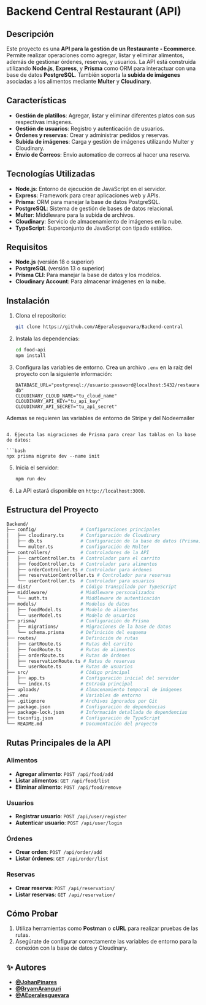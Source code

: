 # Backend Central Restaurant (API)

## Descripción

Este proyecto es una **API para la gestión de un Restaurante - Ecommerce**. Permite realizar operaciones como agregar, listar y eliminar alimentos, además de gestionar órdenes, reservas, y usuarios.
La API está construida utilizando **Node.js**, **Express**, y **Prisma** como ORM para interactuar con una base de datos **PostgreSQL**. También soporta la **subida de imágenes** asociadas a los alimentos mediante **Multer** y **Cloudinary**.

## Características

- **Gestión de platillos**: Agregar, listar y eliminar diferentes platos con sus respectivas imágenes.
- **Gestión de usuarios**: Registro y autenticación de usuarios.
- **Órdenes y reservas**: Crear y administrar pedidos y reservas.
- **Subida de imágenes**: Carga y gestión de imágenes utilizando Multer y Cloudinary.
- **Envio de Correos**: Envio automatico de correos al hacer una reserva.

## Tecnologías Utilizadas

- **Node.js**: Entorno de ejecución de JavaScript en el servidor.
- **Express**: Framework para crear aplicaciones web y APIs.
- **Prisma**: ORM para manejar la base de datos PostgreSQL.
- **PostgreSQL**: Sistema de gestión de bases de datos relacional.
- **Multer**: Middleware para la subida de archivos.
- **Cloudinary**: Servicio de almacenamiento de imágenes en la nube.
- **TypeScript**: Superconjunto de JavaScript con tipado estático.

## Requisitos

- **Node.js** (versión 18 o superior)
- **PostgreSQL** (versión 13 o superior)
- **Prisma CLI**: Para manejar la base de datos y los modelos.
- **Cloudinary Account**: Para almacenar imágenes en la nube.

## Instalación

1. Clona el repositorio:

   ```bash
   git clone https://github.com/AEperalesguevara/Backend-central
   ```

2. Instala las dependencias:

   ```bash
   cd food-api
   npm install
   ```

3. Configura las variables de entorno. Crea un archivo `.env` en la raíz del proyecto con la siguiente información:

   ```env
   DATABASE_URL="postgresql://usuario:password@localhost:5432/restaurant-db"
   CLOUDINARY_CLOUD_NAME="tu_cloud_name"
   CLOUDINARY_API_KEY="tu_api_key"
   CLOUDINARY_API_SECRET="tu_api_secret"

Ademas se requieren las variables de entorno de Stripe y del Nodeemailer
   ```

4. Ejecuta las migraciones de Prisma para crear las tablas en la base de datos:

   ```bash
   npx prisma migrate dev --name init
   ```

5. Inicia el servidor:

   ```bash
   npm run dev
   ```

6. La API estará disponible en `http://localhost:3000`.

## Estructura del Proyecto

```bash
Backend/
├── config/                # Configuraciones principales
│   ├── cloudinary.ts      # Configuración de Cloudinary
│   ├── db.ts              # Configuración de la base de datos (Prisma)
│   └── multer.ts          # Configuración de Multer
├── controllers/           # Controladores de la API
│   ├── cartController.ts  # Controlador para el carrito
│   ├── foodController.ts  # Controlador para alimentos
│   ├── orderController.ts # Controlador para órdenes
│   ├── reservationController.ts # Controlador para reservas
│   └── userController.ts  # Controlador para usuarios
├── dist/                  # Código transpilado por TypeScript
├── middleware/            # Middleware personalizados
│   └── auth.ts            # Middleware de autenticación
├── models/                # Modelos de datos
│   ├── foodModel.ts       # Modelo de alimentos
│   └── userModel.ts       # Modelo de usuarios
├── prisma/                # Configuración de Prisma
│   ├── migrations/        # Migraciones de la base de datos
│   └── schema.prisma      # Definición del esquema
├── routes/                # Definición de rutas
│   ├── cartRoute.ts       # Rutas del carrito
│   ├── foodRoute.ts       # Rutas de alimentos
│   ├── orderRoute.ts      # Rutas de órdenes
│   ├── reservationRoute.ts # Rutas de reservas
│   └── userRoute.ts       # Rutas de usuarios
├── src/                   # Código principal
│   ├── app.ts             # Configuración inicial del servidor
│   └── index.ts           # Entrada principal
├── uploads/               # Almacenamiento temporal de imágenes
├── .env                   # Variables de entorno
├── .gitignore             # Archivos ignorados por Git
├── package.json           # Configuración de dependencias
├── package-lock.json      # Información detallada de dependencias
├── tsconfig.json          # Configuración de TypeScript
└── README.md              # Documentación del proyecto
```

## Rutas Principales de la API

### Alimentos

- **Agregar alimento**: `POST /api/food/add`
- **Listar alimentos**: `GET /api/food/list`
- **Eliminar alimento**: `POST /api/food/remove`

### Usuarios

- **Registrar usuario**: `POST /api/user/register`
- **Autenticar usuario**: `POST /api/user/login`

### Órdenes

- **Crear orden**: `POST /api/order/add`
- **Listar órdenes**: `GET /api/order/list`

### Reservas

- **Crear reserva**: `POST /api/reservation/`
- **Listar reservas**: `GET /api/reservation/`

## Cómo Probar

1. Utiliza herramientas como **Postman** o **cURL** para realizar pruebas de las rutas.
2. Asegúrate de configurar correctamente las variables de entorno para la conexión con la base de datos y Cloudinary.


## ✨ Autores

- **[@JohanPinares](https://github.com/JohanEmersonPinares)**
- **[@BryamAranguri](https://github.com/bryamaranguri)**
- **[@AEperalesguevara](https://github.com/AEperalesguevara)**

